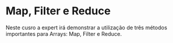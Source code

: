 # Map, Filter e Reduce

Neste cusro a expert irá demonstrar a utilização de três métodos importantes para Arrays: Map, Filter e Reduce.
